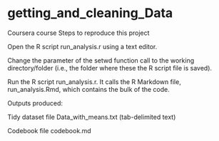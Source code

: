 # getting_and_cleaning_Data
 Coursera course
 Steps to reproduce this project

 Open the R script run_analysis.r using a text editor.

 Change the parameter of the setwd function call to the working directory/folder (i.e., the folder where these the R script file is saved).

 Run the R script run_analysis.r. It calls the R Markdown file, run_analysis.Rmd, which contains the bulk of the code.
 
 Outputs produced:

 Tidy dataset file Data_with_means.txt (tab-delimited text)

 Codebook file codebook.md
